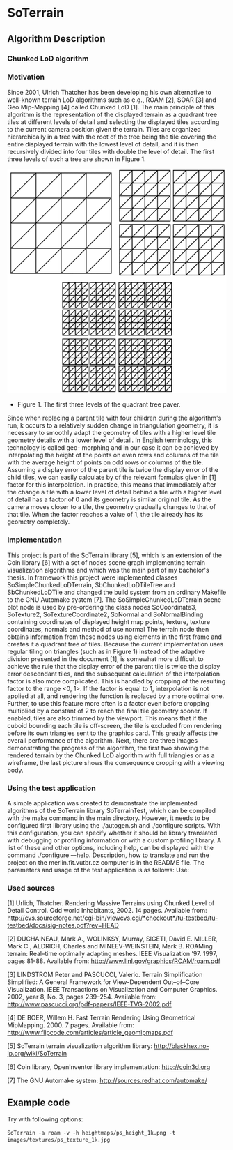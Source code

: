# SoTerrain

## Algorithm Description

### Chunked LoD algorithm

### Motivation

Since 2001, Ulrich Thatcher has been developing his own alternative to well-known terrain LoD algorithms such as
e.g., ROAM [2], SOAR [3] and Geo Mip-Mapping [4] called Chunked LoD [1].
The main principle of this algorithm is the representation of the displayed terrain as a quadrant tree
tiles at different levels of detail and selecting the displayed tiles according to the current camera position
given the terrain. Tiles are organized hierarchically in a tree with the root of the tree being the tile
covering the entire displayed terrain with the lowest level of detail, and it is then recursively divided into four
tiles with double the level of detail. The first three levels of such a tree are shown in Figure 1.

![Figure 1](doc/Figure_1.png "Figure 1")
* Figure 1. The first three levels of the quadrant tree paver. 

Since when replacing a parent tile with four children during the algorithm's run, k occurs
to a relatively sudden change in triangulation geometry, it is necessary to smoothly adapt the geometry of tiles with a higher level
tile geometry details with a lower level of detail. In English terminology, this technology is called geo-
morphing and in our case it can be achieved by interpolating the height of the points on even rows and columns of the tile
with the average height of points on odd rows or columns of the tile. Assuming a display error
of the parent tile is twice the display error of the child tiles, we can easily calculate by
of the relevant formulas given in [1] factor for this interpolation. In practice, this means that immediately after the change
a tile with a lower level of detail behind a tile with a higher level of detail has a factor of 0 and its geometry is similar
original tile. As the camera moves closer to a tile, the geometry gradually changes to that of that tile.
When the factor reaches a value of 1, the tile already has its geometry completely.


### Implementation

This project is part of the SoTerrain library [5], which is an extension of the Coin library [6] with a set of nodes
scene graph implementing terrain visualization algorithms and which was the main part of my bachelor's thesis.
In framework this project were implemented classes SoSimpleChunkedLoDTerrain,
SbChunkedLoDTileTree and SbChunkedLoDTile and changed the build system from an ordinary Makefile to the GNU Automake system [7].
The SoSimpleChunkedLoDTerrain scene plot node is used by pre-ordering the class nodes
SoCoordinate3, SoTexture2, SoTextureCoordinate2, SoNormal and SoNormalBinding containing
coordinates of displayed height map points, texture, texture coordinates, normals and method of use
normal The terrain node then obtains information from these nodes using elements in the first frame and creates it
a quadrant tree of tiles. Because the current implementation uses regular tiling on
triangles (such as in Figure 1) instead of the adaptive division presented in the document [1], is somewhat
more difficult to achieve the rule that the display error of the parent tile is twice the display error
descendant tiles, and the subsequent calculation of the interpolation factor is also more complicated. This is handled by cropping
of the resulting factor to the range <0, 1>. If the factor is equal to 1, interpolation is not applied at all, and rendering
the function is replaced by a more optimal one. Further, to use this feature more often is a factor even before cropping
multiplied by a constant of 2 to reach the final tile geometry sooner.
If enabled, tiles are also trimmed by the viewport. This means that if the cuboid
bounding each tile is off-screen, the tile is excluded from rendering before its own
triangles sent to the graphics card. This greatly affects the overall performance of the algorithm.
Next, there are three images demonstrating the progress of the algorithm, the first two showing the rendered terrain
by the Chunked LoD algorithm with full triangles or as a wireframe, the last picture shows the consequence
cropping with a viewing body.

### Using the test application

A simple application was created to demonstrate the implemented algorithms of the SoTerrain library
SoTerrainTest, which can be compiled with the make command in the main directory. However, it needs to be configured first
library using the ./autogen.sh and ./configure scripts. With this configuration, you can specify whether it should be
library translated with debugging or profiling information or with a custom profiling library.
A list of these and other options, including help, can be displayed with the command ./configure –-help. Description,
how to translate and run the project on the merlin.fit.vutbr.cz computer is in the README file.
The parameters and usage of the test application is as follows:
Use:

### Used sources

[1] Urlich, Thatcher. Rendering Massive Terrains using Chunked Level of Detail Control. Odd world
Inhabitants, 2002. 14 pages. Available from: 
http://cvs.sourceforge.net/cgi-bin/viewcvs.cgi/*checkout*/tu-testbed/tu-testbed/docs/sig-notes.pdf?rev=HEAD

[2] DUCHAINEAU, Mark A., WOLINKSY, Murray, SIGETI, David E. MILLER, Mark C., ALDRICH, Charles and
MINEEV-WEINSTEIN, Mark B. ROAMing terrain: Real–time optimally adapting meshes. IEEE
Visualization ’97. 1997, pages 81-88. Available from: http://www.llnl.gov/graphics/ROAM/roam.pdf

[3] LINDSTROM Peter and PASCUCCI, Valerio. Terrain Simplification Simplified: A General Framework for
View-Dependent Out–of–Core Visualization. IEEE Transactions on
Visualization and Computer Graphics. 2002, year 8, No. 3, pages 239–254. Available from:
http://www.pascucci.org/pdf-papers/IEEE-TVG-2002.pdf

[4] DE BOER, Willem H. Fast Terrain Rendering Using Geometrical MipMapping. 2000. 7 pages. Available from:
http://www.flipcode.com/articles/article_geomipmaps.pdf

[5] SoTerrain terrain visualization algorithm library: http://blackhex.no-ip.org/wiki/SoTerrain

[6] Coin library, OpenInventor library implementation: http://coin3d.org

[7] The GNU Automake system: http://sources.redhat.com/automake/

## Example code

Try with following options:

    SoTerrain -a roam -v -h heightmaps/ps_height_1k.png -t images/textures/ps_texture_1k.jpg